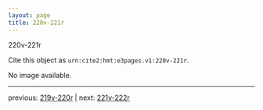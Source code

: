 ```yaml
---
layout: page
title: 220v-221r
---
```


220v-221r

Cite this object as `urn:cite2:hmt:e3pages.v1:220v-221r`.

No image available. 



---

previous: [219v-220r](../219v-220r/) | next: [221v-222r](../221v-222r/)